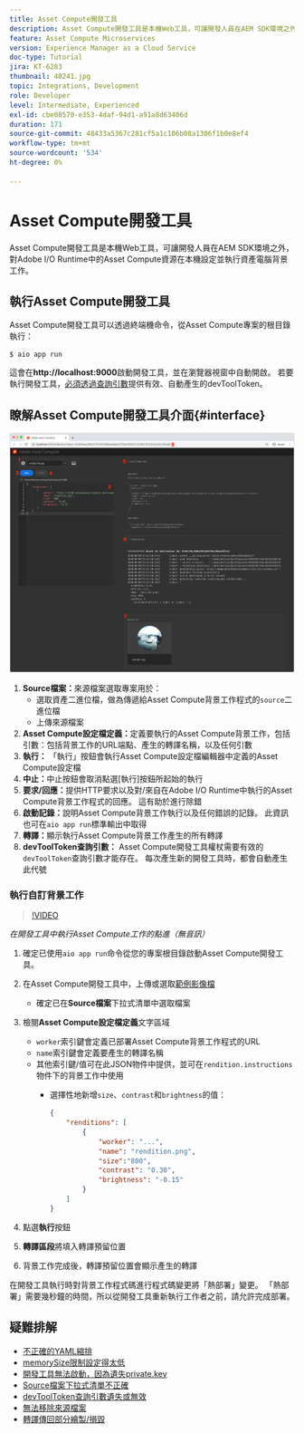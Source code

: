 ```yaml
---
title: Asset Compute開發工具
description: Asset Compute開發工具是本機Web工具，可讓開發人員在AEM SDK環境之外，對Adobe I/O Runtime中的Asset Compute資源在本機設定並執行資產電腦背景工作。
feature: Asset Compute Microservices
version: Experience Manager as a Cloud Service
doc-type: Tutorial
jira: KT-6283
thumbnail: 40241.jpg
topic: Integrations, Development
role: Developer
level: Intermediate, Experienced
exl-id: cbe08570-e353-4daf-94d1-a91a8d63406d
duration: 171
source-git-commit: 48433a5367c281cf5a1c106b08a1306f1b0e8ef4
workflow-type: tm+mt
source-wordcount: '534'
ht-degree: 0%

---
```


# Asset Compute開發工具

Asset Compute開發工具是本機Web工具，可讓開發人員在AEM SDK環境之外，對Adobe I/O Runtime中的Asset Compute資源在本機設定並執行資產電腦背景工作。

## 執行Asset Compute開發工具

Asset Compute開發工具可以透過終端機命令，從Asset Compute專案的根目錄執行：

```
$ aio app run
```

這會在&#x200B;__http://localhost:9000__&#x200B;啟動開發工具，並在瀏覽器視窗中自動開啟。 若要執行開發工具，[必須透過查詢引數](#troubleshooting__devtooltoken)提供有效、自動產生的devToolToken。

## 瞭解Asset Compute開發工具介面{#interface}

![Asset Compute開發工具](./assets/development-tool/asset-compute-dev-tool.png)

1. __Source檔案：__&#x200B;來源檔案選取專案用於：
   + 選取資產二進位檔，做為傳遞給Asset Compute背景工作程式的`source`二進位檔
   + 上傳來源檔案
1. __Asset Compute設定檔定義：__&#x200B;定義要執行的Asset Compute背景工作，包括引數：包括背景工作的URL端點、產生的轉譯名稱，以及任何引數
1. __執行：__ 「執行」按鈕會執行Asset Compute設定檔編輯器中定義的Asset Compute設定檔
1. __中止：__&#x200B;中止按鈕會取消點選[執行]按鈕所起始的執行
1. __要求/回應：__&#x200B;提供HTTP要求以及對/來自在Adobe I/O Runtime中執行的Asset Compute背景工作程式的回應。 這有助於進行除錯
1. __啟動記錄：__&#x200B;說明Asset Compute背景工作執行以及任何錯誤的記錄。 此資訊也可在`aio app run`標準輸出中取得
1. __轉譯：__&#x200B;顯示執行Asset Compute背景工作產生的所有轉譯
1. __devToolToken查詢引數：__ Asset Compute開發工具權杖需要有效的`devToolToken`查詢引數才能存在。 每次產生新的開發工具時，都會自動產生此代號

### 執行自訂背景工作

>[!VIDEO](https://video.tv.adobe.com/v/40241?quality=12&learn=on)

_在開發工具中執行Asset Compute工作的點進（無音訊）_

1. 確定已使用`aio app run`命令從您的專案根目錄啟動Asset Compute開發工具。
1. 在Asset Compute開發工具中，上傳或選取[範例影像檔](../assets/samples/sample-file.jpg)
   + 確定已在&#x200B;__Source檔案__&#x200B;下拉式清單中選取檔案
1. 檢閱&#x200B;__Asset Compute設定檔定義__&#x200B;文字區域
   + `worker`索引鍵會定義已部署Asset Compute背景工作程式的URL
   + `name`索引鍵會定義要產生的轉譯名稱
   + 其他索引鍵/值可在此JSON物件中提供，並可在`rendition.instructions`物件下的背景工作中使用
      + 選擇性地新增`size`、`contrast`和`brightness`的值：

        ```json
        {
            "renditions": [
                {
                    "worker": "...",
                    "name": "rendition.png",
                    "size":"800",
                    "contrast": "0.30",
                    "brightness": "-0.15"
                }
            ]
        }
        ```

1. 點選&#x200B;__執行__&#x200B;按鈕
1. __轉譯區段__&#x200B;將填入轉譯預留位置
1. 背景工作完成後，轉譯預留位置會顯示產生的轉譯

在開發工具執行時對背景工作程式碼進行程式碼變更將「熱部署」變更。 「熱部署」需要幾秒鐘的時間，所以從開發工具重新執行工作者之前，請允許完成部署。

## 疑難排解

+ [不正確的YAML縮排](../troubleshooting.md#incorrect-yaml-indentation)
+ [memorySize限制設定得太低](../troubleshooting.md#memorysize-limit-is-set-too-low)
+ [開發工具無法啟動，因為遺失private.key](../troubleshooting.md#missing-private-key)
+ [Source檔案下拉式清單不正確](../troubleshooting.md#source-files-dropdown-incorrect)
+ [devToolToken查詢引數遺失或無效](../troubleshooting.md#missing-or-invalid-devtooltoken-query-parameter)
+ [無法移除來源檔案](../troubleshooting.md#unable-to-remove-source-files)
+ [轉譯傳回部分繪製/損毀](../troubleshooting.md#rendition-returned-partially-drawn-or-corrupt)
